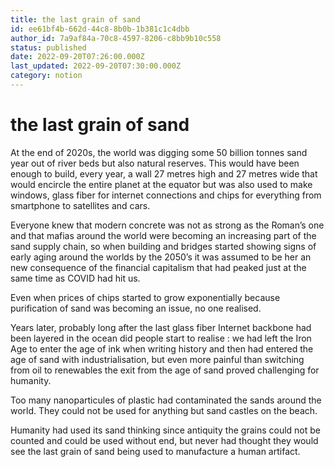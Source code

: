 ```yaml
---
title: the last grain of sand
id: ee61bf4b-662d-44c8-8b0b-1b381c1c4dbb
author_id: 7a9af84a-70c8-4597-8206-c8bb9b10c558
status: published
date: 2022-09-20T07:26:00.000Z
last_updated: 2022-09-20T07:30:00.000Z
category: notion
---
```


# the last grain of sand


At the end of 2020s, the world was digging some 50 billion tonnes sand year out of river beds but also natural reserves. This would have been enough to build, every year, a wall 27 metres high and 27 metres wide that would encircle the entire planet at the equator but was also used to make windows, glass fiber for internet connections and chips for everything from smartphone to satellites and cars.



Everyone knew that modern concrete was not as strong as the Roman’s one and that mafias around the world were becoming an increasing part of the sand supply chain, so when building and bridges started showing signs of early aging around the worlds by the 2050’s it was assumed to be her an new consequence of the financial capitalism that had peaked just at the same time as COVID had hit us.



Even when prices of chips started to grow exponentially because purification of sand was becoming an issue, no one realised.



Years later, probably long after the last glass fiber Internet backbone had been layered in the ocean did people start to realise : we had left the Iron Age to enter the age of ink when writing history and then had entered the age of sand with industrialisation, but even more painful than switching from oil to renewables the exit from the age of sand proved challenging for humanity.



Too many nanoparticules of plastic had contaminated the sands around the world. They could not be used for anything but sand castles on the beach. 



Humanity had used its sand thinking since antiquity the grains could not be counted and could be used without end, but never had thought they would see the last grain of sand being used to manufacture a human artifact.




